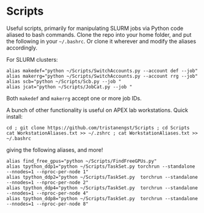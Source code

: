 # Scripts
Useful scripts, primarily for manipulating SLURM jobs via Python code aliased to bash commands. Clone the repo into your home folder, and put the following in your `~/.bashrc`. Or clone it wherever and modify the aliases accordingly.

For SLURM clusters:
```
alias makedef="python ~/Scripts/SwitchAccounts.py --account def --job"
alias makerrg="python ~/Scripts/SwitchAccounts.py --account rrg --job"
alias scb="python ~/Scripts/Scb.py --job "
alias jcat="python ~/Scripts/JobCat.py --job "
```
Both `makedef` and `makerrg` accept one or more job IDs.

A bunch of other functionality is useful on APEX lab workstations. Quick install:
```
cd ; git clone https://github.com/tristanengst/Scripts ; cd Scripts
cat WorkstationAliases.txt >> ~/.zshrc ; cat WorkstationAliases.txt >> ~/.bashrc
```
giving the following aliases, and more!
```
alias find_free_gpus="python ~/Scripts/FindFreeGPUs.py"
alias tpython_ddp1="python ~/Scripts/TaskSet.py torchrun --standalone --nnodes=1 --nproc-per-node 1"
alias tpython_ddp2="python ~/Scripts/TaskSet.py  torchrun --standalone --nnodes=1 --nproc-per-node 2"
alias tpython_ddp4="python ~/Scripts/TaskSet.py  torchrun --standalone --nnodes=1 --nproc-per-node 4"
alias tpython_ddp8="python ~/Scripts/TaskSet.py  torchrun --standalone --nnodes=1 --nproc-per-node 8"
```
